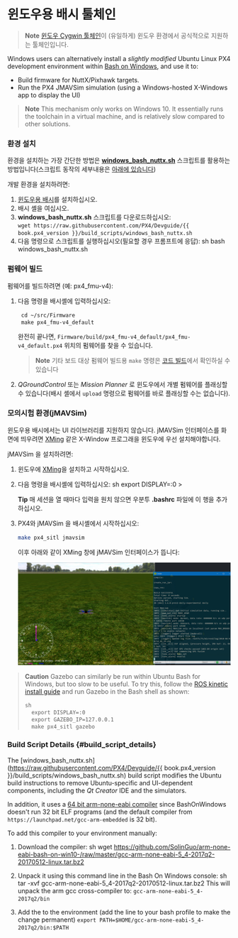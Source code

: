 # 윈도우용 배시 툴체인

> **Note** [윈도우 Cygwin 툴체인](../setup/dev_env_windows_cygwin.md)이 (유일하게) 윈도우 환경에서 공식적으로 지원하는 툴체인입니다.

Windows users can alternatively install a *slightly modified* Ubuntu Linux PX4 development environment within [Bash on Windows](https://github.com/Microsoft/BashOnWindows), and use it to:

* Build firmware for NuttX/Pixhawk targets.
* Run the PX4 JMAVSim simulation (using a Windows-hosted X-Windows app to display the UI)

> **Note** This mechanism only works on Windows 10. It essentially runs the toolchain in a virtual machine, and is relatively slow compared to other solutions.

### 환경 설치

환경을 설치하는 가장 간단한 방법은 **<a href="https://raw.githubusercontent.com/PX4/Devguide/{{ book.px4_version }}/build_scripts/windows_bash_nuttx.sh" target="_blank" download>windows_bash_nuttx.sh</a>** 스크립트를 활용하는 방법입니다(스크립트 동작의 세부내용은 [아래에 있습니다](#build_script_details))

개발 환경을 설치하려면:

1. [윈도우용 배시](https://github.com/Microsoft/BashOnWindows)를 설치하십시오.
2. 배시 셸을 여십시오.
3. **windows_bash_nuttx.sh** 스크립트를 다운로드하십시오:  
    `wget https://raw.githubusercontent.com/PX4/Devguide/{{ book.px4_version }}/build_scripts/windows_bash_nuttx.sh`
4. 다음 명령으로 스크립트를 실행하십시오(필요할 경우 프롬프트에 응답): 
        sh
        bash windows_bash_nuttx.sh

### 펌웨어 빌드

펌웨어를 빌드하려면 (예: px4_fmu-v4):

1. 다음 명령을 배시셸에 입력하십시오:
    
        cd ~/src/Firmware
        make px4_fmu-v4_default
        
    
    완전히 끝나면, `Firmware/build/px4_fmu-v4_default/px4_fmu-v4_default.px4` 위치의 펌웨어를 찾을 수 있습니다.
    
    > **Note** 기타 보드 대상 펌웨어 빌드용 `make` 명령은 [코드 빌드](../setup/building_px4.md#nuttx)에서 확인하실 수 있습니다

2. *QGroundControl* 또는 *Mission Planner* 로 윈도우에서 개별 펌웨어를 플래싱할 수 있습니다(배시 셸에서 `upload` 명령으로 펌웨어를 바로 플래싱할 수는 없습니다).

### 모의시험 환경(jMAVSim)

윈도우용 배시에서는 UI 라이브러리를 지원하지 않습니다. jMAVSim 인터페이스를 화면에 띄우려면 [XMing](https://sourceforge.net/projects/xming/) 같은 X-Window 프로그래을 윈도우에 우선 설치해야합니다.

jMAVSim 을 설치하려면:

1. 윈도우에 [XMing](https://sourceforge.net/projects/xming/)을 설치하고 시작하십시오.
2. 다음 명령을 배시셸에 입력하십시오: 
        sh
        export DISPLAY=:0 > 
    
    **Tip** 매 세션을 열 때마다 입력을 원치 않으면 우분투 **.bashrc** 파일에 이 행을 추가하십시오.
3. PX4와 jMAVSim 을 배시셸에서 시작하십시오:
    
    ```sh
    make px4_sitl jmavsim
    ```
    
    이후 아래와 같이 XMing 창에 jMAVSim 인터페이스가 뜹니다:
    
    ![jMAVSimOnWindows](../../assets/simulation/JMAVSim_on_Windows.PNG)

> **Caution** Gazebo can similarly be run within Ubuntu Bash for Windows, but too slow to be useful. To try this, follow the [ROS kinetic install guide](http://wiki.ros.org/kinetic/Installation/Ubuntu) and run Gazebo in the Bash shell as shown: 
> 
>     sh
>       export DISPLAY=:0
>       export GAZEBO_IP=127.0.0.1
>       make px4_sitl gazebo

### Build Script Details {#build_script_details}

The [windows_bash_nuttx.sh](https://raw.githubusercontent.com/PX4/Devguide/{{ book.px4_version }}/build_scripts/windows_bash_nuttx.sh) build script modifies the Ubuntu build instructions to remove Ubuntu-specific and UI-dependent components, including the *Qt Creator* IDE and the simulators.

In addition, it uses a [64 bit arm-none-eabi compiler](https://github.com/SolinGuo/arm-none-eabi-bash-on-win10-.git) since BashOnWindows doesn't run 32 bit ELF programs (and the default compiler from `https://launchpad.net/gcc-arm-embedded` is 32 bit).

To add this compiler to your environment manually:

1. Download the compiler: 
        sh
        wget https://github.com/SolinGuo/arm-none-eabi-bash-on-win10-/raw/master/gcc-arm-none-eabi-5_4-2017q2-20170512-linux.tar.bz2

2. Unpack it using this command line in the Bash On Windows console: 
        sh
        tar -xvf gcc-arm-none-eabi-5_4-2017q2-20170512-linux.tar.bz2 This will unpack the arm gcc cross-compiler to: ```gcc-arm-none-eabi-5_4-2017q2/bin```

3. Add the to the environment (add the line to your bash profile to make the change permanent) ```export PATH=$HOME/gcc-arm-none-eabi-5_4-2017q2/bin:$PATH```